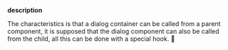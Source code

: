 **description**

The characteristics is that a dialog container can be called from a parent component, it is supposed that the dialog component can also be called from the child, all this can be done with a special hook. :eyes:




